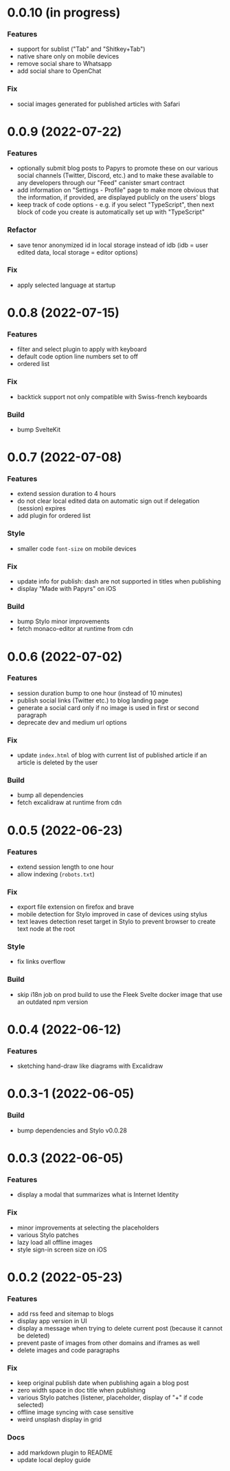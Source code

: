 # 0.0.10 (in progress)

### Features

- support for sublist ("Tab" and "Shitkey+Tab")
- native share only on mobile devices
- remove social share to Whatsapp
- add social share to OpenChat

### Fix

- social images generated for published articles with Safari

# 0.0.9 (2022-07-22)

### Features

- optionally submit blog posts to Papyrs to promote these on our various social channels (Twitter, Discord, etc.) and to make these available to any developers through our "Feed" canister smart contract
- add information on "Settings - Profile" page to make more obvious that the information, if provided, are displayed publicly on the users' blogs
- keep track of code options - e.g. if you select "TypeScript", then next block of code you create is automatically set up with "TypeScript"

### Refactor

- save tenor anonymized id in local storage instead of idb (idb = user edited data, local storage = editor options)

### Fix

- apply selected language at startup

# 0.0.8 (2022-07-15)

### Features

- filter and select plugin to apply with keyboard
- default code option line numbers set to off
- ordered list

### Fix

- backtick support not only compatible with Swiss-french keyboards

### Build

- bump SvelteKit

# 0.0.7 (2022-07-08)

### Features

- extend session duration to 4 hours
- do not clear local edited data on automatic sign out if delegation (session) expires
- add plugin for ordered list

### Style

- smaller code `font-size` on mobile devices

### Fix

- update info for publish: dash are not supported in titles when publishing
- display "Made with Papyrs" on iOS

### Build

- bump Stylo minor improvements
- fetch monaco-editor at runtime from cdn

# 0.0.6 (2022-07-02)

### Features

- session duration bump to one hour (instead of 10 minutes)
- publish social links (Twitter etc.) to blog landing page
- generate a social card only if no image is used in first or second paragraph
- deprecate dev and medium url options

### Fix

- update `index.html` of blog with current list of published article if an article is deleted by the user

### Build

- bump all dependencies
- fetch excalidraw at runtime from cdn

# 0.0.5 (2022-06-23)

### Features

- extend session length to one hour
- allow indexing (`robots.txt`)

### Fix

- export file extension on firefox and brave
- mobile detection for Stylo improved in case of devices using stylus
- text leaves detection reset target in Stylo to prevent browser to create text node at the root

### Style

- fix links overflow

### Build

- skip i18n job on prod build to use the Fleek Svelte docker image that use an outdated npm version

# 0.0.4 (2022-06-12)

### Features

- sketching hand-draw like diagrams with Excalidraw

# 0.0.3-1 (2022-06-05)

### Build

- bump dependencies and Stylo v0.0.28

# 0.0.3 (2022-06-05)

### Features

- display a modal that summarizes what is Internet Identity

### Fix

- minor improvements at selecting the placeholders
- various Stylo patches
- lazy load all offline images
- style sign-in screen size on iOS

# 0.0.2 (2022-05-23)

### Features

- add rss feed and sitemap to blogs
- display app version in UI
- display a message when trying to delete current post (because it cannot be deleted)
- prevent paste of images from other domains and iframes as well
- delete images and code paragraphs

### Fix

- keep original publish date when publishing again a blog post
- zero width space in doc title when publishing
- various Stylo patches (listener, placeholder, display of "+" if code selected)
- offline image syncing with case sensitive
- weird unsplash display in grid

### Docs

- add markdown plugin to README
- update local deploy guide
